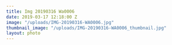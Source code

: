 ```yaml
---
title: Img 20190316 Wa0006
date: 2019-03-17 12:18:00 Z
image: "/uploads/IMG-20190316-WA0006.jpg"
thumbnail_image: "/uploads/IMG-20190316-WA0006_thumbnail.jpg"
layout: photo
---
```


